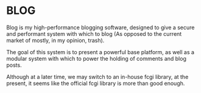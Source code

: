 BLOG
====

Blog is my high-performance blogging software, designed to give a secure
and performant system with which to blog (As opposed to the current market of
mostly, in my opinion, trash). 

The goal of this system is to present a powerful base platform, as well as
a modular system with which to power the holding of comments and blog posts.


Although at a later time, we may switch to an in-house fcgi library, at the
present, it seems like the official fcgi library is more than good enough.
